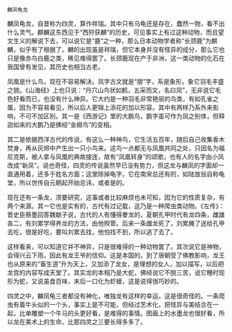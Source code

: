     麟凤龟龙 

   麟凤龟龙，自昔称为四灵，算作祥瑞。其中只有乌龟还是存在，蠢然一物，看不出什么灵气。麒麟这东西见于“西狩获麟”的历史，可见事实上有过这种动物，而且望文生义的解说下去，可以说它是“鹿”之一种，那么日本动物学者称“长颈鹿”为麒麟，似乎有了根据了。麟的出现虽是祥瑞，但它本身并没有怪异的成分，那么它也只是像赤鸟白鹿之类，稀见难得罢了。长颈鹿现在产于非洲，这一类动物的化石在我国曾有发见，其历史也相当古老。

   凤凰是什么鸟，现在不容易解决。凤字古文就是“朋”字，系是象形，象它羽毛丰盛之貌。《山海经》上也只说：“丹穴山鸟状如鹤，五采而文，名曰凤”，无非说它毛色好看而已，也没有什么神异。它大约是一种羽毛非常艳丽的鸟类，有如孔雀之属，因为不容易看见，所以后人更锦上添花的加以形容。其中有两样乃系外来影响，不可不加区别。其一是《西游记》里的大鹏鸟，鹏字虽可作为凤之别体，但释迦如来的大鹏乃是佛经“金翅鸟”的变相。

   其二是依据西洋古代的传说，有这么一种神鸟，它生活五百年，随后自己收集香木焚身，再从灰烬中产生出一只小鸟来。这鸟一点都无与凤凰共同之处，只因名为福尼克斯，被人拿与凤凰的典故接连，故有“凤凰转身”的颂歌，也有人的名字由小凤改成“新凤”。说也奇怪，四灵的传说虽然早已没有势力，但这龙与麟凤的字面却一直通用着，还多于姓名方面；这里除掉龟字，它在南宋总还有的，如陆放翁自称龟堂，所以世传自元朝起开始忌讳，或者是的。

   现在还有一条龙，须要研究，这事或者比较麻烦也未可知，因为它的性质复杂，有两个来源。其一它也是实有的，古代有过记载，这乃是一种爬虫类动物。《左传》：晋史臣蔡墨回答魏献子说，古代的人有懂得豢龙的，夏朝孔甲时代有龙四条，雌雄各二，有刘累学得养龙的方法，由他照管。后来一条雌龙死了，刘累腌了送给孔甲去吃，很是好吃，要叫刘累去找，他怕找不到，所以逃了去了。

   这样看来，可以知道它并不神异，只是很难得的一种动物罢了。其次说它是神物，会得兴云下雨，因此有龙王爷的信仰。这是本国的。到了唐朝受了佛教影响，龙王也从原来的“畜生道”升为天上，又加添了龙女，是理想的女人，加以描写，以后把龙宫的内容写成天堂了。其实龙的本相乃是大蛇，佛经说它不脱三苦，说它睡时现形为蛇，又说虽食百味，末后一口化为虾蟆，这是说得很巧妙的。

   四灵之中，麟凤龟三者都没有神化，唯独龙有这样的幸运，这是很奇怪的。一条爬虫有着牛头似的一个头，事实上是不可能，但经过艺术化，把怪异与美结合在一起，比单雕塑一个牛马的头更好看，是难得的事情。图画上的水墨龙也很好看，所以龙在美术上的生命，比那四灵之三要长得多多了。

